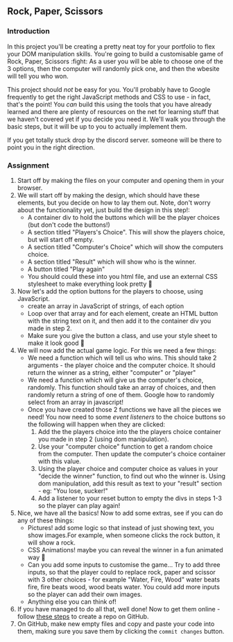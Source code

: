 ## Rock, Paper, Scissors

### Introduction

In this project you'll be creating a pretty neat toy for your portfolio to flex your DOM manipulation skills. You're going to build a customisable game of Rock, Paper, Scissors :fight: As a user you will be able to choose one of the 3 options, then the computer will randomly pick one, and then the wbesite will tell you who won.

This project should _not_ be easy for you. You'll probably have to Google frequently to get the right JavaScript methods and CSS to use - in fact, that's the point! You _can_ build this using the tools that you have already learned and there are plenty of resources on the net for learning stuff that we haven't covered yet if you decide you need it. We'll walk you through the basic steps, but it will be up to you to actually implement them.

If you get totally stuck drop by the discord server. someone will be there to point you in the right direction.

### Assignment

<div class="lesson-content__panel" markdown="1">

1. Start off by making the files on your computer and opening them in your browser.
2. We will start off by making the design, which should have these elements, but you decide on how to lay them out. Note, don't worry about the functionality yet, just build the design in this step!:
   - A container div to hold the buttons which will be the player choices (but don't code the buttons!)
   - A section titled "Players's Choice". This will show the players choice, but will start off empty.
   - A section titled "Computer's Choice" which will show the computers choice.
   - A section titled "Result" which will show who is the winner.
   - A button titled "Play again"
   - You should could these into you html file, and use an external CSS stylesheet to make everything look pretty :dancer:
3. Now let's add the option buttons for the players to choose, using JavaScript.
   - create an array in JavaScript of strings, of each option
   - Loop over that array and for each element, create an HTML button with the string text on it, and then add it to the container div you made in step 2.
   - Make sure you give the button a class, and use your style sheet to make it look good :eyes:
4. We will now add the actual game logic. For this we need a few things:
   - We need a function which will tell us who wins. This should take 2 arguments - the player choice and the computer choice. It should return the winner as a string, either "computer" or "player"
   - We need a function which will give us the computer's choice, randomly. This function should take an array of choices, and then randomly return a string of one of them. Google how to randomly select from an array in javascript!
   - Once you have created those 2 functions we have all the pieces we need! You now need to some _event listeners_ to the choice buttons so the following will happen when they are clicked:
     1. Add the the players choice into the the players choice container you made in step 2 (using dom manipulation).
     2. Use your "computer choice" function to get a random choice from the computer. Then update the computer's choice container with this value.
     3. Using the player choice and computer choice as values in your "decide the winner" function, to find out who the winner is. Using dom manipulation, add this result as text to your "result" section - eg: "You lose, sucker!"
     4. Add a listener to your reset button to empty the divs in steps 1-3 so the player can play again!
5. Nice, we have all the basics! Now to add some extras, see if you can do any of these things:
   - Pictures! add some logic so that instead of just showing text, you show images.For example, when someone clicks the rock button, it will show a rock.
   - CSS Animations! maybe you can reveal the winner in a fun animated way :eyes:
   - Can you add some inputs to customise the game... Try to add three inputs, so that the player could to replace rock, paper and scissor with 3 other choices - for example "Water, Fire, Wood" water beats fire, fire beats wood, wood beats water. You could add more inputs so the player can add their own images.
   - Anything else you can think of!
6. If you have managed to do all that, well done! Now to get them online - follow [these steps](https://help.github.com/en/articles/create-a-repo) to create a repo on GitHub.
7. On GitHub, make new empty files and copy and paste your code into them, making sure you save them by clicking the `commit changes` button.

</div>
